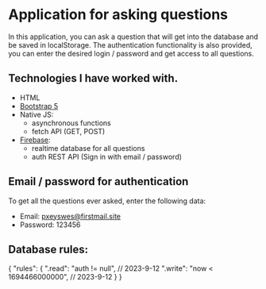 # Application for asking questions

In this application, you can ask a question that will get into the database and be saved in localStorage. The authentication functionality is also provided, you can enter the desired login / password and get access to all questions.

## Technologies I have worked with.

- HTML
- [Bootstrap 5](https://getbootstrap.com/)
- Native JS:
    - asynchronous functions
    - fetch API (GET, POST)
- [Firebase](https://firebase.google.com/index.html):
    - realtime database for all questions
    - auth REST API (Sign in with email / password)

## Email / password for authentication

To get all the questions ever asked, enter the following data:
- Email: pxeyswes@firstmail.site
- Password: 123456 

## Database rules: 

{
  "rules": {
    ".read": "auth != null",  // 2023-9-12
    ".write": "now < 1694466000000",  // 2023-9-12
  }
}